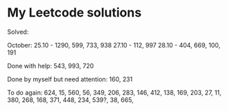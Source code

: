 # My Leetcode solutions

Solved:

October:
25.10 - 1290, 599, 733, 938
27.10 - 112, 997
28.10 - 404, 669, 100, 191 

Done with help:
543, 993, 720

Done by myself but need attention:
160, 231

To do again:
624, 15, 560, 56, 349, 206, 283, 146, 412, 138,
169, 203, 27, 11, 380, 268, 168, 371, 448, 234,
539?, 38, 665,

